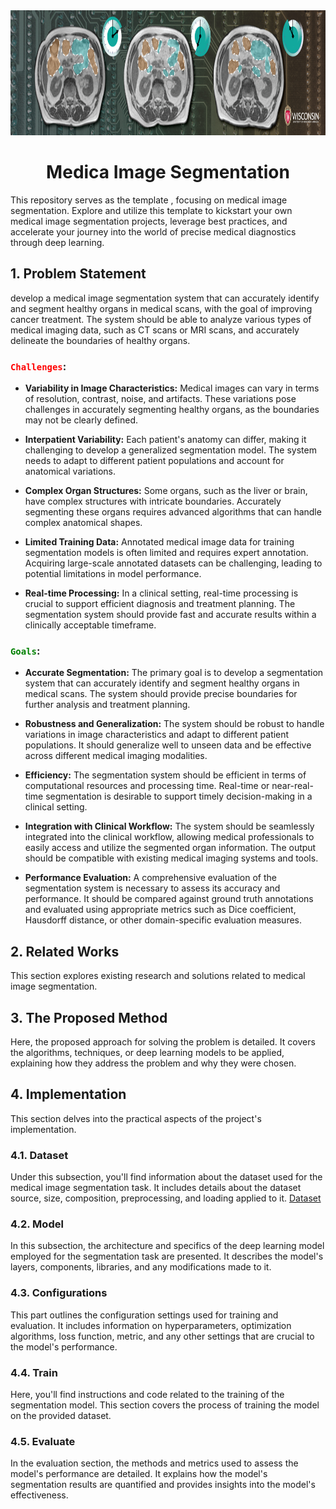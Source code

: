 <div align="center">
  <a href="https://www.kaggle.com/competitions/uw-madison-gi-tract-image-segmentation">
    <img src="cover.png" alt="Logo" width="" height="200">
  </a>

<h1 align="center">Medica Image Segmentation</h1>
</div>

This repository serves as the template , focusing on medical image segmentation. Explore and utilize this template to kickstart your own medical image segmentation projects, leverage best practices, and accelerate your journey into the world of precise medical diagnostics through deep learning.

## 1. Problem Statement
develop a medical image segmentation system that can accurately identify and segment healthy organs in medical scans, with the goal of improving cancer treatment. The system should be able to analyze various types of medical imaging data, such as CT scans or MRI scans, and accurately delineate the boundaries of healthy organs.

### <code style="color : red">Challenges</code>:

* **Variability in Image Characteristics:** Medical images can vary in terms of resolution, contrast, noise, and artifacts. These variations pose challenges in accurately segmenting healthy organs, as the boundaries may not be clearly defined.

* **Interpatient Variability:** Each patient's anatomy can differ, making it challenging to develop a generalized segmentation model. The system needs to adapt to different patient populations and account for anatomical variations.

* **Complex Organ Structures:** Some organs, such as the liver or brain, have complex structures with intricate boundaries. Accurately segmenting these organs requires advanced algorithms that can handle complex anatomical shapes.

* **Limited Training Data:** Annotated medical image data for training segmentation models is often limited and requires expert annotation. Acquiring large-scale annotated datasets can be challenging, leading to potential limitations in model performance.

* **Real-time Processing:** In a clinical setting, real-time processing is crucial to support efficient diagnosis and treatment planning. The segmentation system should provide fast and accurate results within a clinically acceptable timeframe.

### <code style="color : green">Goals</code>:

* **Accurate Segmentation:** The primary goal is to develop a segmentation system that can accurately identify and segment healthy organs in medical scans. The system should provide precise boundaries for further analysis and treatment planning.

* **Robustness and Generalization:** The system should be robust to handle variations in image characteristics and adapt to different patient populations. It should generalize well to unseen data and be effective across different medical imaging modalities.

* **Efficiency:** The segmentation system should be efficient in terms of computational resources and processing time. Real-time or near-real-time segmentation is desirable to support timely decision-making in a clinical setting.

* **Integration with Clinical Workflow:** The system should be seamlessly integrated into the clinical workflow, allowing medical professionals to easily access and utilize the segmented organ information. The output should be compatible with existing medical imaging systems and tools.

* **Performance Evaluation:** A comprehensive evaluation of the segmentation system is necessary to assess its accuracy and performance. It should be compared against ground truth annotations and evaluated using appropriate metrics such as Dice coefficient, Hausdorff distance, or other domain-specific evaluation measures.

## 2. Related Works
This section explores existing research and solutions related to medical image segmentation. 

## 3. The Proposed Method
Here, the proposed approach for solving the problem is detailed. It covers the algorithms, techniques, or deep learning models to be applied, explaining how they address the problem and why they were chosen.

## 4. Implementation
This section delves into the practical aspects of the project's implementation.

### 4.1. Dataset
Under this subsection, you'll find information about the dataset used for the medical image segmentation task. It includes details about the dataset source, size, composition, preprocessing, and loading applied to it.
[Dataset](https://drive.google.com/file/d/1-2ggesSU3agSBKpH-9siKyyCYfbo3Ixm/view?usp=sharing)

### 4.2. Model
In this subsection, the architecture and specifics of the deep learning model employed for the segmentation task are presented. It describes the model's layers, components, libraries, and any modifications made to it.

### 4.3. Configurations
This part outlines the configuration settings used for training and evaluation. It includes information on hyperparameters, optimization algorithms, loss function, metric, and any other settings that are crucial to the model's performance.

### 4.4. Train
Here, you'll find instructions and code related to the training of the segmentation model. This section covers the process of training the model on the provided dataset.

### 4.5. Evaluate
In the evaluation section, the methods and metrics used to assess the model's performance are detailed. It explains how the model's segmentation results are quantified and provides insights into the model's effectiveness.

